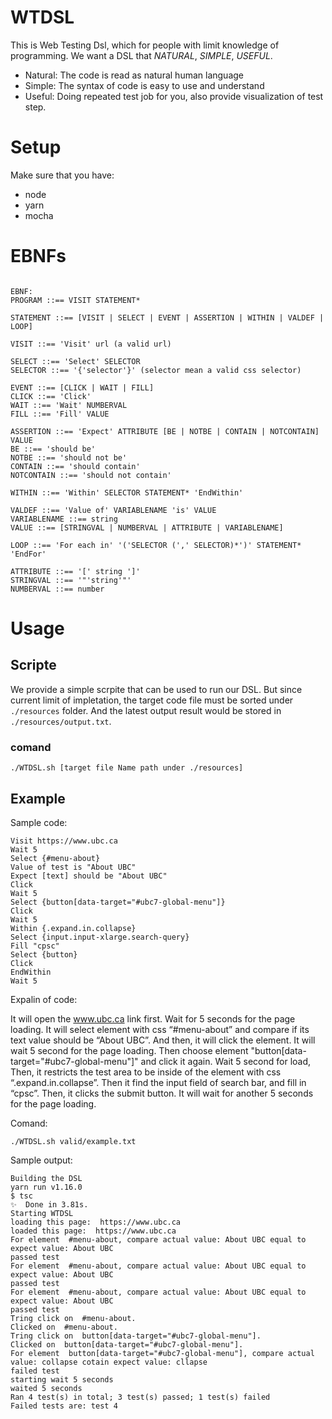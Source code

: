 # WTDSL
This is Web Testing Dsl, which for people with limit knowledge of programming. We want a DSL that *NATURAL*, *SIMPLE*, *USEFUL*.

* Natural: The code is read as natural human language
* Simple: The syntax of code is easy to use and understand
* Useful: Doing repeated test job for you, also provide visualization of test step.

# Setup

Make sure that you have:

* node
* yarn
* mocha

# EBNFs

```

EBNF:	
PROGRAM ::== VISIT STATEMENT*

STATEMENT ::== [VISIT | SELECT | EVENT | ASSERTION | WITHIN | VALDEF | LOOP]

VISIT ::== 'Visit' url (a valid url)

SELECT ::== 'Select' SELECTOR
SELECTOR ::== '{'selector'}' (selector mean a valid css selector)

EVENT ::== [CLICK | WAIT | FILL]
CLICK ::== 'Click'
WAIT ::== 'Wait' NUMBERVAL
FILL ::== 'Fill' VALUE

ASSERTION ::== 'Expect' ATTRIBUTE [BE | NOTBE | CONTAIN | NOTCONTAIN] VALUE
BE ::== 'should be' 
NOTBE ::== 'should not be' 
CONTAIN ::== 'should contain' 
NOTCONTAIN ::== 'should not contain' 

WITHIN ::== 'Within' SELECTOR STATEMENT* 'EndWithin'

VALDEF ::== 'Value of' VARIABLENAME 'is' VALUE
VARIABLENAME ::== string
VALUE ::== [STRINGVAL | NUMBERVAL | ATTRIBUTE | VARIABLENAME]

LOOP ::== 'For each in' '('SELECTOR (',' SELECTOR)*')' STATEMENT* 'EndFor'

ATTRIBUTE ::== '[' string ']'
STRINGVAL ::== '"'string'"'
NUMBERVAL ::== number

```

# Usage

## Scripte

We provide a simple scrpite that can be used to run our DSL.
But since current limit of impletation, the target code file must be sorted under `./resources` folder. And the latest output result would be stored in `./resources/output.txt`.

### comand

```
./WTDSL.sh [target file Name path under ./resources]
```

## Example

Sample code:
```
Visit https://www.ubc.ca
Wait 5
Select {#menu-about}
Value of test is "About UBC"
Expect [text] should be "About UBC"
Click
Wait 5
Select {button[data-target="#ubc7-global-menu"]}
Click
Wait 5
Within {.expand.in.collapse}
Select {input.input-xlarge.search-query}
Fill "cpsc"
Select {button}
Click
EndWithin
Wait 5
```

Expalin of code:

It will open the www.ubc.ca link first. Wait for 5 seconds for the page loading. It will select element with css “#menu-about” and compare if its text value should be “About UBC”. And then, it will click the element. It will wait 5 second for the page loading. Then choose element "button[data-target="#ubc7-global-menu"]" and click it again. Wait 5 second for load, Then, it restricts the test area to be inside of the element with css “.expand.in.collapse”. Then it find the input field of search bar, and fill in “cpsc”. Then, it clicks the submit button. It will wait for another 5 seconds for the page loading.

Comand:
```
./WTDSL.sh valid/example.txt
```

Sample output:
```
Building the DSL
yarn run v1.16.0
$ tsc
✨  Done in 3.81s.
Starting WTDSL
loading this page:  https://www.ubc.ca
loaded this page:  https://www.ubc.ca
For element  #menu-about, compare actual value: About UBC equal to expect value: About UBC
passed test
For element  #menu-about, compare actual value: About UBC equal to expect value: About UBC
passed test
For element  #menu-about, compare actual value: About UBC equal to expect value: About UBC
passed test
Tring click on  #menu-about.
Clicked on  #menu-about.
Tring click on  button[data-target="#ubc7-global-menu"].
Clicked on  button[data-target="#ubc7-global-menu"].
For element  button[data-target="#ubc7-global-menu"], compare actual value: collapse cotain expect value: cllapse
failed test
starting wait 5 seconds
waited 5 seconds
Ran 4 test(s) in total; 3 test(s) passed; 1 test(s) failed
Failed tests are: test 4
```